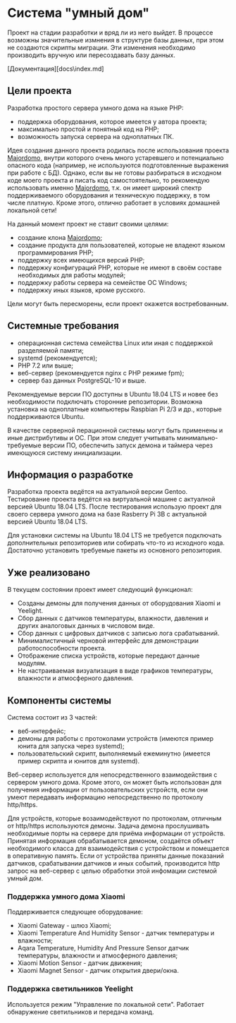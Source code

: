 # Система "умный дом"
Проект на стадии разработки и вряд ли из него выйдет. В процессе возможны значительные измнения в структуре базы данных, при этом не создаются скрипты миграции. Эти изменения необходимо производить вручную или пересоздавать базу данных.

[Документация][docs\index.md]

## Цели проекта
Разработка простого сервера умного дома на языке PHP:
- поддержка оборудования, которое имеется у автора проекта;
- максимально простой и понятный код на PHP;
- возможность запуска сервера на одноплатных ПК.

Идея создания данного проекта родилась после использования проекта [Majordomo](https://github.com/sergejey/majordomo), внутри которого очень много устаревшего и потенциально опасного кода (например, не используются подготовленные выражения при работе с БД). Однако, если вы не готовы разбираться в исходном коде моего проекта и писать код самостоятельно, то рекомендую использовать именно [Majordomo](https://github.com/sergejey/majordomo), т.к. он имеет широкий спектр поддерживаемого оборудования и техническую поддержку, в том числе платную. Кроме этого, отлично работает в условиях домашней локальной сети!

На данный момент проект не ставит своими целями:
- создание клона [Majordomo](https://github.com/sergejey/majordomo);
- создание продукта для пользователей, которые не владеют языком программирования PHP;
- поддержку всех имеющихся версий PHP;
- поддержку конфигураций PHP, которые не имеют в своём составе необходимых для работы модулей;
- поддержку работы сервера на семействе ОС Windows;
- поддержку иных языков, кроме русского.

Цели могут быть пересморены, если проект окажется востребованным.

## Системные требования
- операционная система семейства Linux или иная с поддержкой разделяемой памяти;
- systemd (рекомендуется);
- PHP 7.2 или выше;
- веб-сервер (рекомендуется nginx с PHP режиме fpm);
- сервер баз данных PostgreSQL-10 и выше.

Рекомендуемые версии ПО доступны в Ubuntu 18.04 LTS и новее без необходимости подключать сторонние репозитории. Возможна установка на одноплатные компьютеры Raspbian Pi 2/3 и др., которые поддерживаются Ubuntu.

В качестве серверной перационной системы могут быть применены и иные дистрибутивы и ОС.
При этом следует учитывать минимально-требуемые версии ПО, обеспечить запуск демона и таймера
через имеющуюся систему инициализации.

## Информация о разработке
Разработка проекта ведётся на актуальной версии Gentoo. Тестирование проекта ведётся на виртуальной машине с актуалной версией Ubuntu 18.04 LTS. После тестирования использую проект для своего сервера умного дома на базе Rasberry Pi 3B с актуальной версией Ubuntu 18.04 LTS.

Для установки системы на Ubuntu 18.04 LTS не требуется подключать дополнительных репозиториев или собирать что-то из исходного кода. Достаточно установить требуемые пакеты из основного репозитория.

## Уже реализовано
В текущем состоянии проект имеет следующий функционал:
- Созданы демоны для получения данных от оборудования Xiaomi и Yeelight.
- Сбор данных с датчиков температуры, влажности, давления и других аналоговых данных в числовом виде.
- Сбор данных с цифровых датчиков с записью лога срабатываний.
- Минималистичный черновой интерфейс для демонстрации работоспособности проекта.
- Отображение списка устройств, которые передают данные модулям.
- Не настраиваемая визуализация в виде графиков температуры, влажности и атмосферного давления.

## Компоненты системы
Система состоит из 3 частей:
- веб-интерфейс;
- демоны для работы с протоколами устройств (имеются пример юнита для запуска через systemd);
- пользовательский скрипт, выполняемый ежеминутно (имеется пример скрипта и юнитов для systemd).

Веб-сервер используется для непосредственного взаимодействия с сервером умного дома. Кроме этого, он может быть использован для получения информации от пользовательских устройств, если они умеют передавать информацию непосредственно по протоколу http/https.

Для устройств, которые возаимодействуют по протоколам, отличным от http/https используются демоны. Задача демона прослушивать необходимые порты на сервере для приёма информации от устройств. Принятая информация обрабатывается демоном, создаётся объект необходимого класса для взаимодействия с устройством и помещается в оперативную память. Если от устройства приняты данные показаний датчиков, срабатывании датчиков и иных событий, производится http запрос на веб-сервер с целью обработки этой инфомации системой умный дом.

### Поддержка умного дома Xiaomi
Поддерживается следующее оборудование:
- Xiaomi Gateway - шлюз Xiaomi;
- Xiaomi Temperature And Humidity Sensor - датчик температуры и влажности;
- Aqara Temperature, Humidity And Pressure Sensor датчик температуры, влажности и атмосферного давления;
- Xiaomi Motion Sensor - датчик движения;
- Xiaomi Magnet Sensor - датчик открытия двери/окна.

### Поддержка светильников Yeelight
Используется режим "Управление по локальной сети". Работает обнаружение светильников и передача команд.